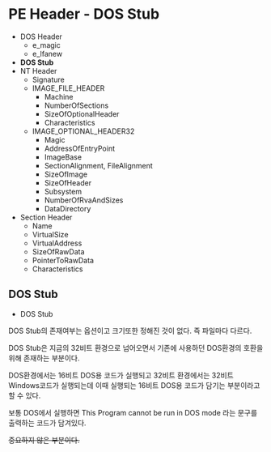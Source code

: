 # PE Header - DOS Stub

- DOS Header
    - e_magic
    - e_lfanew
- **DOS Stub**
- NT Header
    - Signature
    - IMAGE_FILE_HEADER
        - Machine
        - NumberOfSections
        - SizeOfOptionalHeader
        - Characteristics
    - IMAGE_OPTIONAL_HEADER32
        - Magic
        - AddressOfEntryPoint
        - ImageBase
        - SectionAlignment, FileAlignment
        - SizeOfImage
        - SizeOfHeader
        - Subsystem
        - NumberOfRvaAndSizes
        - DataDirectory
- Section Header
    - Name
    - VirtualSize
    - VirtualAddress
    - SizeOfRawData
    - PointerToRawData
    - Characteristics

## DOS Stub

- DOS Stub

DOS Stub의 존재여부는 옵션이고 크기또한 정해진 것이 없다. 즉 파일마다 다르다.

DOS Stub은 지금의 32비트 환경으로 넘어오면서 기존에 사용하던 DOS환경의 호환을 위해 존재하는 부분이다.

DOS환경에서는 16비트 DOS용 코드가 실행되고 32비트 환경에서는 32비트 Windows코드가 실행되는데 이때 실행되는 16비트 DOS용 코드가 담기는 부분이라고 할 수 있다.

보통 DOS에서 실행하면 This Program cannot be run in DOS mode 라는 문구를 출력하는 코드가 담겨있다. 

~~중요하지 않은 부분이다.~~